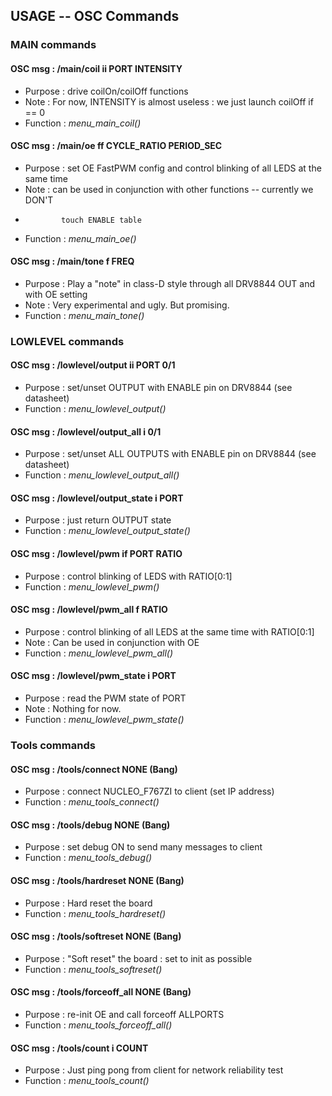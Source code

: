## USAGE -- OSC Commands

### MAIN commands

#### OSC msg  : /main/coil ii PORT INTENSITY
 * Purpose   : drive coilOn/coilOff functions
 * Note      : For now, INTENSITY is almost useless : we just launch coilOff if == 0
 * Function  : *menu_main_coil()*

#### OSC msg  : /main/oe ff CYCLE_RATIO PERIOD_SEC
 * Purpose   : set OE FastPWM config and control blinking of all LEDS at the same time
 * Note      : can be used in conjunction with other functions -- currently we DON'T
 *             touch ENABLE table
 * Function  : *menu_main_oe()*

#### OSC msg  : /main/tone f FREQ
 * Purpose   : Play a "note" in class-D style through all DRV8844 OUT and with OE setting
 * Note      : Very experimental and ugly. But promising.
 * Function  : *menu_main_tone()*

### LOWLEVEL commands

#### OSC msg  : /lowlevel/output ii PORT 0/1
 * Purpose   : set/unset OUTPUT with ENABLE pin on DRV8844 (see datasheet)
 * Function  : *menu_lowlevel_output()*

#### OSC msg  : /lowlevel/output_all i 0/1
 * Purpose   : set/unset ALL OUTPUTS with ENABLE pin on DRV8844 (see datasheet)
 * Function  : *menu_lowlevel_output_all()*

#### OSC msg  : /lowlevel/output_state i PORT
 * Purpose   : just return OUTPUT state
 * Function  : *menu_lowlevel_output_state()*

#### OSC msg  : /lowlevel/pwm if PORT RATIO
 * Purpose   : control blinking of LEDS with RATIO[0:1]
 * Function  : *menu_lowlevel_pwm()*

#### OSC msg  : /lowlevel/pwm_all f RATIO
 * Purpose   : control blinking of all LEDS at the same time with RATIO[0:1]
 * Note     : Can be used in conjunction with OE
 * Function  : *menu_lowlevel_pwm_all()*

#### OSC msg  : /lowlevel/pwm_state i PORT
 * Purpose   : read the PWM state of PORT
 * Note     : Nothing for now.
 * Function  : *menu_lowlevel_pwm_state()*

### Tools commands

#### OSC msg  : /tools/connect NONE (Bang)
 * Purpose   : connect NUCLEO_F767ZI to client (set IP address)
 * Function  : *menu_tools_connect()*

#### OSC msg  : /tools/debug NONE (Bang)
 * Purpose   : set debug ON to send many messages to client
 * Function  : *menu_tools_debug()*

#### OSC msg  : /tools/hardreset NONE (Bang)
 * Purpose   : Hard reset the board
 * Function  : *menu_tools_hardreset()*

#### OSC msg  : /tools/softreset NONE (Bang)
 * Purpose   : "Soft reset" the board : set to init as possible
 * Function  : *menu_tools_softreset()*

#### OSC msg  : /tools/forceoff_all NONE (Bang)
 * Purpose   : re-init OE and call forceoff ALLPORTS
 * Function  : *menu_tools_forceoff_all()*

#### OSC msg  : /tools/count i COUNT
 * Purpose   : Just ping pong from client for network reliability test
 * Function  : *menu_tools_count()*
